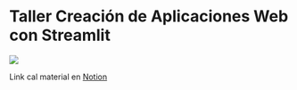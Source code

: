 # Taller Creación de Aplicaciones Web con Streamlit
![](https://media.discordapp.net/attachments/904473550008750142/906011695858741248/Talleres_-_Twitter_8.png?width=1158&height=651)

Link cal material en [Notion](https://clammy-debt-3f2.notion.site/Pycon-Chile-Taller-2-hrs-cc17e56b22844a3a92638c44db06da47)

